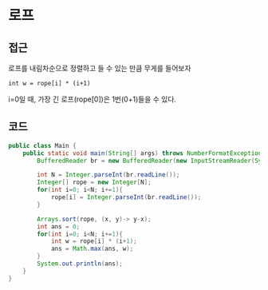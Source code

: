 # 로프

## 접근
로프를 내림차순으로 정렬하고 들 수 있는 만큼 무게를 들어보자

`int w = rope[i] * (i+1)`

i=0일 때, 가장 긴 로프(rope[0])은 1번(0+1)들을 수 있다.

## 코드
```java
public class Main {
    public static void main(String[] args) throws NumberFormatException, IOException{
        BufferedReader br = new BufferedReader(new InputStreamReader(System.in));

        int N = Integer.parseInt(br.readLine());
        Integer[] rope = new Integer[N];
        for(int i=0; i<N; i+=1){
            rope[i] = Integer.parseInt(br.readLine());
        }

        Arrays.sort(rope, (x, y)-> y-x);
        int ans = 0;
        for(int i=0; i<N; i+=1){
            int w = rope[i] * (i+1);
            ans = Math.max(ans, w);
        }
        System.out.println(ans);
    }
}
```
